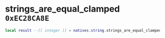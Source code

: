 # strings_are_equal_clamped `0xEC28CA8E`

```lua
local result --[[ integer ]] = natives.string.strings_are_equal_clamped(_unk0 --[[ integer ]], _unk1 --[[ integer ]], _unk2 --[[ integer ]])
```